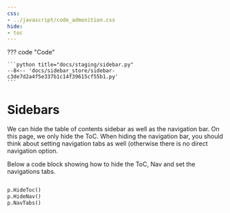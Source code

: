 ```yaml
---
css:
- ../javascript/code_admonition.css
hide:
- toc
---
```



??? code "Code"

    ```python title="docs/staging/sidebar.py"
    --8<-- 'docs/sidebar_store/sidebar-c3de7d2a4f5e337b1c14f39615cf55b1.py'
    ```

# Sidebars

We can hide the table of contents sidebar as 
well as the navigation bar. On this page, we only hide the ToC.
When hiding the navigation bar, you should think about
setting navigation tabs as well (otherwise there is no direct navigation
option. 

Below a code block showing how to hide the ToC, Nav and set
the navigations tabs.


```python

p.HideToc()
p.HideNav()
p.NavTabs()

```
